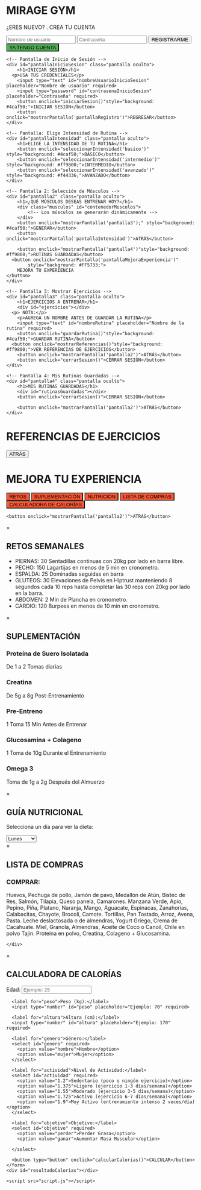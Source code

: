 <!DOCTYPE html>
<html lang="es">
<head>
    <meta charset="UTF-8">
    <meta name="viewport" content="width=device-width, initial-scale=1.0">
    <title>Mirage Gym</title>
    <link href="https://fonts.googleapis.com/css2?family=Poppins:wght@400;500;600;700&display=swap" rel="stylesheet">
    <link rel="stylesheet" href="styles.css">
    <script src="https://kit.fontawesome.com/your-fontawesome-key.js" crossorigin="anonymous"></script>
  <script src="https://cdnjs.cloudflare.com/ajax/libs/jspdf/2.5.1/jspdf.umd.min.js"></script>
</head>
<body>
    <!-- Pantalla de Registro -->
    <div id="pantallaRegistro" class="pantalla">
        <h1>MIRAGE GYM</h1>
        <p>¿ERES NUEVO? .   CREA TU CUENTA</p>
        <input type="text" id="nombreUsuarioRegistro" placeholder="Nombre de usuario" required>
        <input type="password" id="contrasenaRegistro" placeholder="Contraseña" required>
        <button onclick="registrarUsuario()">REGISTRARME</button>
        <button onclick="mostrarPantalla('pantallaInicioSesion')"style="background: #4caf50;">YA TENGO CUENTA</button>
    </div>

    <!-- Pantalla de Inicio de Sesión -->
    <div id="pantallaInicioSesion" class="pantalla oculto">
        <h1>INICIAR SESIÓN</h1>
      <p>USA TUS CREDENCIALES</p>
        <input type="text" id="nombreUsuarioInicioSesion" placeholder="Nombre de usuario" required>
        <input type="password" id="contrasenaInicioSesion" placeholder="Contraseña" required>
        <button onclick="iniciarSesion()"style="background: #4caf50;">INICIAR SESIÓN</button>
        <button onclick="mostrarPantalla('pantallaRegistro')">REGRESAR</button>
    </div>

    <!-- Pantalla: Elige Intensidad de Rutina -->
    <div id="pantallaIntensidad" class="pantalla oculto">
        <h1>ELIGE LA INTENSIDAD DE TU RUTINA</h1>
        <button onclick="seleccionarIntensidad('basico')" style="background: #4caf50;">BÁSICO</button>
        <button onclick="seleccionarIntensidad('intermedio')" style="background: #ff9800;">INTERMEDIO</button>
        <button onclick="seleccionarIntensidad('avanzado')" style="background: #f44336;">AVANZADO</button>
    </div>

    <!-- Pantalla 2: Selección de Músculos -->
    <div id="pantalla2" class="pantalla oculto">
        <h1>¿QUÉ MÚSCULOS DESEAS ENTRENAR HOY?</h1>
        <div class="musculos" id="contenedorMusculos">
            <!-- Los músculos se generarán dinámicamente -->
        </div>
        <button onclick="mostrarPantalla('pantalla3');" style="background: #4caf50;">GENERAR</button>
        <button onclick="mostrarPantalla('pantallaIntensidad')">ATRÁS</button>
        
        <button onclick="mostrarPantalla('pantalla4')"style="background: #ff9800;">RUTINAS GUARDADAS</button>
      <button onclick="mostrarPantalla('pantallaMejoraExperiencia')" 
            style="background: #FF5733;">
        MEJORA TU EXPERIENCIA
    </button>
    </div>

    <!-- Pantalla 3: Mostrar Ejercicios -->
    <div id="pantalla3" class="pantalla oculto">
        <h1>EJERCICIOS A ENTRENAR</h1>
        <div id="ejercicios"></div>
      <p> NOTA:</p>
        <p>AGREGA UN NOMBRE ANTES DE GUARDAR LA RUTINA</p>
        <input type="text" id="nombreRutina" placeholder="Nombre de la rutina" required>
        <button onclick="guardarRutina()"style="background: #4caf50;">GUARDAR RUTINA</button>
      <button onclick="mostrarReferencias()"style="background: #ff9800;">VER REFERENCIAS DE EJERCICIOS</button>
        <button onclick="mostrarPantalla('pantalla2')">ATRÁS</button>
        <button onclick="cerrarSesion()">CERRAR SESIÓN</button>
    </div>

    <!-- Pantalla 4: Mis Rutinas Guardadas -->
    <div id="pantalla4" class="pantalla oculto">
        <h1>MIS RUTINAS GUARDADAS</h1>
        <div id="rutinasGuardadas"></div>
        <button onclick="cerrarSesion()">CERRAR SESIÓN</button>
     
        <button onclick="mostrarPantalla('pantalla2')">ATRÁS</button>
    </div>
<!-- Pantalla: Referencias de Ejercicios -->
<div id="pantallaReferencias" class="pantalla oculto">
    <h1>REFERENCIAS DE EJERCICIOS</h1>
    <div id="tablaReferencias"></div>
    <button onclick="mostrarPantalla('pantalla3')">ATRÁS</button>
</div>
  
   <!-- Pantalla: Mejora Tu Experiencia -->
<div id="pantallaMejoraExperiencia" class="pantalla oculto">
    <h1>MEJORA TU EXPERIENCIA</h1>
    <div id="pantallamejoraexperiencia"></div>
    <div class="contenedor-mejoras">
        <button onclick="abrirModal('modalRetos')"style="background: #FF5733;">RETOS</button>
        <button onclick="abrirModal('modalSuplementacion')"style="background: #FF5733;">SUPLEMENTACIÓN</button>
        <button onclick="abrirModal('modalNutricion')"style="background: #FF5733;">NUTRICIÓN</button>
      <button onclick="abrirModal('modalListaCompras')"style="background: #FF5733;">LISTA DE COMPRAS</button>
      <!-- Botón para abrir la Calculadora de Calorías -->
<button onclick="abrirModal('modalCalculadoraCalorias')" style="background: #FF5733;">CALCULADORA DE CALORÍAS</button>
    </div>
    
    <button onclick="mostrarPantalla('pantalla2')">ATRÁS</button>
</div>
  <!-- Modales -->
<div id="modalRetos" class="modal oculto">
  <div class="modal-contenido">
    <span class="cerrar" onclick="cerrarModal('modalRetos')">&times;</span>
    <h2>RETOS SEMANALES</h2>
    <ul>
      <li>PIERNAS: 30 Sentadillas continuas con 20kg por lado en barra libre.</li>
      <li>PECHO: 150 Lagartijas en menos de 5 min en cronometro.</li>
      <li>ESPALDA: 25 Dominadas seguidas en barra</li>
      <li>GLUTEOS: 30 Elevaciones de Pelvis en Hiptrust manteniendo 8 segundos cada 10 reps hasta completar las 30 reps con 20kg por lado en la barra.</li>
      <li>ABDOMEN: 2 Min de Plancha en cronometro.</li>
      <li>CARDIO: 120 Burpees en menos de 10 min en cronometro.</li>
    </ul>
  </div>
</div>

<div id="modalSuplementacion" class="modal oculto">
  <div class="modal-contenido">
    <span class="cerrar" onclick="cerrarModal('modalSuplementacion')">&times;</span>
    <h2>SUPLEMENTACIÓN</h2>
    <div class="suplementos-grid">
      <div class="suplemento-item">
        <h3>Proteína de Suero Isolatada</h3>
        <p>De 1 a 2 Tomas diarias</p>
      </div>
      <div class="suplemento-item">
        <h3>Creatina</h3>
        <p>De 5g a 8g Post-Entrenamiento</p>
      </div>
      <div class="suplemento-item">
        <h3>Pre-Entreno</h3>
        <p>1 Toma 15 Min Antes de Entrenar</p>
      </div>
      <div class="suplemento-item">
        <h3>Glucosamina + Colageno</h3>
        <p>1 Toma de 10g Durante el Entrenamiento</p>
      </div>
       <div class="suplemento-item">
        <h3>Omega 3</h3>
        <p>Toma de 1g a 2g Después del Almuerzo</p>
      </div>
    </div>
  </div>
</div>

<div id="modalNutricion" class="modal oculto">
  <div class="modal-contenido">
    <span class="cerrar" onclick="cerrarModal('modalNutricion')">&times;</span>
    <h2>GUÍA NUTRICIONAL</h2>
    <p>Selecciona un día para ver la dieta:</p>
    <select id="diasSemana" class="nutricion-tabs">
      <option value="lunes">Lunes</option>
      <option value="martes">Martes</option>
      <option value="miercoles">Miércoles</option>
      <option value="jueves">Jueves</option>
      <option value="viernes">Viernes</option>
      <option value="sabado">Sábado</option>
      <option value="domingo">Domingo</option>
    </select>
    <div id="dietaDia" class="tab-contenido">
      <!-- La dieta del día seleccionado se mostrará aquí -->
    </div>
  </div>
</div>

  <div id="modalListaCompras" class="modal oculto">
  <div class="modal-contenido">
    <span class="cerrar" onclick="cerrarModal('modalListaCompras')">&times;</span>
    <h2>LISTA DE COMPRAS</h2>
    <div class="suplementos-grid">
      <div class="suplemento-item">
        <h3>COMPRAR:</h3>
        <p>Huevos, Pechuga de pollo, Jamón de pavo, Medallón de Atún, Bistec de Res, Salmón, Tilapia, Queso panela, Camarones. Manzana Verde, Apio, Pepino, Piña, Platano, Naranja, Mango, Aguacate, Espinacas, Zanahorias, Calabacitas, Chayote, Brocoli, Camote. Tortillas, Pan Tostado, Arroz, Avena, Pasta. Leche deslactosada o de almendras, Yogurt Griego, Crema de Cacahuate. Miel, Granola, Almendras, Aceite de Coco o Canoil, Chile en polvo Tajin. Proteina en polvo, Creatina, Colageno + Glucosamina.</p>
      </div>
       
    </div>
  </div>
</div>
  
  <!-- Modal para la Calculadora de Calorías -->
<div id="modalCalculadoraCalorias" class="modal oculto">
  <div class="modal-contenido">
    <span class="cerrar" onclick="cerrarModal('modalCalculadoraCalorias')">&times;</span>
    <h2>CALCULADORA DE CALORÍAS</h2>
    <form id="formularioCalorias">
      <label for="edad">Edad:</label>
      <input type="number" id="edad" placeholder="Ejemplo: 25" required>

      <label for="peso">Peso (kg):</label>
      <input type="number" id="peso" placeholder="Ejemplo: 70" required>

      <label for="altura">Altura (cm):</label>
      <input type="number" id="altura" placeholder="Ejemplo: 170" required>

      <label for="genero">Género:</label>
      <select id="genero" required>
        <option value="hombre">Hombre</option>
        <option value="mujer">Mujer</option>
      </select>

      <label for="actividad">Nivel de Actividad:</label>
      <select id="actividad" required>
        <option value="1.2">Sedentario (poco o ningún ejercicio)</option>
        <option value="1.375">Ligero (ejercicio 1-3 días/semana)</option>
        <option value="1.55">Moderado (ejercicio 3-5 días/semana)</option>
        <option value="1.725">Activo (ejercicio 6-7 días/semana)</option>
        <option value="1.9">Muy Activo (entrenamiento intenso 2 veces/día)</option>
      </select>

      <label for="objetivo">Objetivo:</label>
      <select id="objetivo" required>
        <option value="perder">Perder Grasa</option>
        <option value="ganar">Aumentar Masa Muscular</option>
       
      </select>

      <button type="button" onclick="calcularCalorias()">CALCULAR</button>
    </form>
    <div id="resultadoCalorias"></div>
  </div>
</div>
  
    <script src="script.js"></script> 
</body>
</html>
